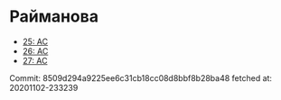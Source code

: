 # Райманова
- [25: AC](25.md)
- [26: AC](26.md)
- [27: AC](27.md)

Commit: 8509d294a9225ee6c31cb18cc08d8bbf8b28ba48
 fetched at: 20201102-233239
